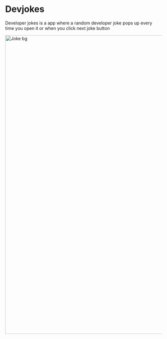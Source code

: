 # Devjokes
Developer jokes is a app where a random developer joke pops up every time you open it or when you click next joke button

<img width="960" alt="Joke bg" src="https://user-images.githubusercontent.com/106959398/214232868-eda04ae4-b334-4faf-904d-1106efa6f5a7.png">
